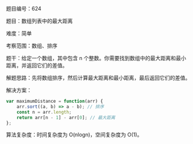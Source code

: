 题目编号：624

题目：数组列表中的最大距离

难度：简单

考察范围：数组、排序

题干：给定一个数组，其中包含 n 个整数。你需要找到数组中的最大距离和最小距离，并返回它们的差值。

解题思路：先将数组排序，然后计算最大距离和最小距离，最后返回它们的差值。

解决方案：

```javascript
var maximumDistance = function(arr) {
    arr.sort((a, b) => a - b); // 排序
    const n = arr.length;
    return arr[n - 1] - arr[0]; // 最大距离
};
```

算法复杂度：时间复杂度为 O(nlogn)，空间复杂度为 O(1)。